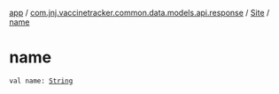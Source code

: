 [app](../../index.md) / [com.jnj.vaccinetracker.common.data.models.api.response](../index.md) / [Site](index.md) / [name](./name.md)

# name

`val name: `[`String`](https://kotlinlang.org/api/latest/jvm/stdlib/kotlin/-string/index.html)